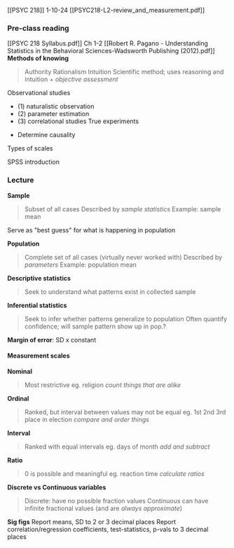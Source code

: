 [[PSYC 218]]
1-10-24
[[PSYC218-L2-review_and_measurement.pdf]]
### Pre-class reading
[[PSYC 218 Syllabus.pdf]]
Ch 1-2 [[Robert R. Pagano - Understanding Statistics in the Behavioral Sciences-Wadsworth Publishing (2012).pdf]]
**Methods of knowing**
> Authority
> Rationalism
> Intuition
> Scientific method; uses reasoning and intuition + *objective assessment*

Observational studies
* (1) naturalistic observation
* (2) parameter estimation
* (3) correlational studies
True experiments
- Determine causality

Types of scales

SPSS introduction

### Lecture
**Sample**
> Subset of all cases
> Described by *sample statistics*
> Example: sample mean

Serve as "best guess" for what is happening in population

**Population**
> Complete set of all cases (virtually never worked with)
> Described by *parameters*
> Example: population mean

**Descriptive statistics**
> Seek to understand what patterns exist in collected sample

**Inferential statistics**
> Seek to infer whether patterns generalize to population
> Often quantify confidence; will sample pattern show up in pop.? 

**Margin of error**: SD x constant

#### Measurement scales
**Nominal**
> Most restrictive
> eg. religion
> *count things that are alike*

**Ordinal**
> Ranked, but interval between values may not be equal 
> eg. 1st 2nd 3rd place in election
> *compare and order things*

**Interval**
> Ranked with equal intervals
> eg. days of month
> *add and subtract*

**Ratio**
> 0 is possible and meaningful
> eg. reaction time
> *calculate ratios*

**Discrete vs Continuous variables**
> Discrete: have no possible fraction values
> Continuous can have infinite fractional values (and are *always approximate*)

**Sig figs**
Report means, SD to 2 or 3 decimal places
Report correlation/regression coefficients, test-statistics, p-vals to 3 decimal places



